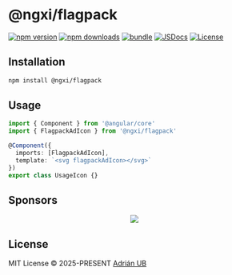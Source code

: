 # @ngxi/flagpack

[![npm version][npm-version-src]][npm-version-href]
[![npm downloads][npm-downloads-src]][npm-downloads-href]
[![bundle][bundle-src]][bundle-href]
[![JSDocs][jsdocs-src]][jsdocs-href]
[![License][license-src]][license-href]

## Installation

```sh
npm install @ngxi/flagpack
```

## Usage

```ts
import { Component } from '@angular/core'
import { FlagpackAdIcon } from '@ngxi/flagpack'

@Component({
  imports: [FlagpackAdIcon],
  template: `<svg flagpackAdIcon></svg>`
})
export class UsageIcon {}
```

## Sponsors

<p align="center">
  <a href="https://cdn.jsdelivr.net/gh/adrian-ub/static/sponsors.svg">
    <img src='https://cdn.jsdelivr.net/gh/adrian-ub/static/sponsors.svg'/>
  </a>
</p>

## License

MIT License © 2025-PRESENT [Adrián UB](https://github.com/adrian-ub)

<!-- Badges -->

[npm-version-src]: https://img.shields.io/npm/v/@ngxi/flagpack?style=flat&colorA=080f12&colorB=1fa669
[npm-version-href]: https://npmjs.com/package/@ngxi/flagpack
[npm-downloads-src]: https://img.shields.io/npm/dm/@ngxi/flagpack?style=flat&colorA=080f12&colorB=1fa669
[npm-downloads-href]: https://npmjs.com/package/@ngxi/flagpack
[bundle-src]: https://img.shields.io/bundlephobia/minzip/@ngxi/flagpack?style=flat&colorA=080f12&colorB=1fa669&label=minzip
[bundle-href]: https://bundlephobia.com/result?p=@ngxi/flagpack
[license-src]: https://img.shields.io/npm/l/@ngxi/flagpack?style=flat&colorA=080f12&colorB=1fa669
[license-href]: https://github.com/adrian-ub/ngxi/blob/main/LICENSE
[jsdocs-src]: https://img.shields.io/badge/jsdocs-reference-080f12?style=flat&colorA=080f12&colorB=1fa669
[jsdocs-href]: https://www.jsdocs.io/package/@ngxi/flagpack
